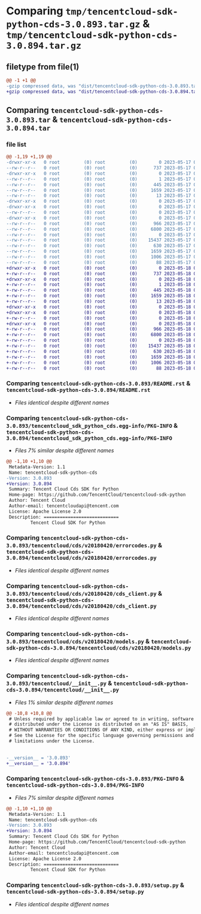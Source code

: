 # Comparing `tmp/tencentcloud-sdk-python-cds-3.0.893.tar.gz` & `tmp/tencentcloud-sdk-python-cds-3.0.894.tar.gz`

## filetype from file(1)

```diff
@@ -1 +1 @@
-gzip compressed data, was "dist/tencentcloud-sdk-python-cds-3.0.893.tar", last modified: Wed May 17 03:25:41 2023, max compression
+gzip compressed data, was "dist/tencentcloud-sdk-python-cds-3.0.894.tar", last modified: Thu May 18 00:19:53 2023, max compression
```

## Comparing `tencentcloud-sdk-python-cds-3.0.893.tar` & `tencentcloud-sdk-python-cds-3.0.894.tar`

### file list

```diff
@@ -1,19 +1,19 @@
-drwxr-xr-x   0 root         (0) root         (0)        0 2023-05-17 03:25:41.000000 tencentcloud-sdk-python-cds-3.0.893/
--rw-r--r--   0 root         (0) root         (0)      737 2023-05-17 03:25:41.000000 tencentcloud-sdk-python-cds-3.0.893/README.rst
-drwxr-xr-x   0 root         (0) root         (0)        0 2023-05-17 03:25:41.000000 tencentcloud-sdk-python-cds-3.0.893/tencentcloud_sdk_python_cds.egg-info/
--rw-r--r--   0 root         (0) root         (0)        1 2023-05-17 03:25:41.000000 tencentcloud-sdk-python-cds-3.0.893/tencentcloud_sdk_python_cds.egg-info/dependency_links.txt
--rw-r--r--   0 root         (0) root         (0)      445 2023-05-17 03:25:41.000000 tencentcloud-sdk-python-cds-3.0.893/tencentcloud_sdk_python_cds.egg-info/SOURCES.txt
--rw-r--r--   0 root         (0) root         (0)     1659 2023-05-17 03:25:41.000000 tencentcloud-sdk-python-cds-3.0.893/tencentcloud_sdk_python_cds.egg-info/PKG-INFO
--rw-r--r--   0 root         (0) root         (0)       13 2023-05-17 03:25:41.000000 tencentcloud-sdk-python-cds-3.0.893/tencentcloud_sdk_python_cds.egg-info/top_level.txt
-drwxr-xr-x   0 root         (0) root         (0)        0 2023-05-17 03:25:41.000000 tencentcloud-sdk-python-cds-3.0.893/tencentcloud/
-drwxr-xr-x   0 root         (0) root         (0)        0 2023-05-17 03:25:41.000000 tencentcloud-sdk-python-cds-3.0.893/tencentcloud/cds/
--rw-r--r--   0 root         (0) root         (0)        0 2023-05-17 03:25:41.000000 tencentcloud-sdk-python-cds-3.0.893/tencentcloud/cds/__init__.py
-drwxr-xr-x   0 root         (0) root         (0)        0 2023-05-17 03:25:41.000000 tencentcloud-sdk-python-cds-3.0.893/tencentcloud/cds/v20180420/
--rw-r--r--   0 root         (0) root         (0)      966 2023-05-17 03:25:41.000000 tencentcloud-sdk-python-cds-3.0.893/tencentcloud/cds/v20180420/errorcodes.py
--rw-r--r--   0 root         (0) root         (0)     6800 2023-05-17 03:25:41.000000 tencentcloud-sdk-python-cds-3.0.893/tencentcloud/cds/v20180420/cds_client.py
--rw-r--r--   0 root         (0) root         (0)        0 2023-05-17 03:25:41.000000 tencentcloud-sdk-python-cds-3.0.893/tencentcloud/cds/v20180420/__init__.py
--rw-r--r--   0 root         (0) root         (0)    15437 2023-05-17 03:25:41.000000 tencentcloud-sdk-python-cds-3.0.893/tencentcloud/cds/v20180420/models.py
--rw-r--r--   0 root         (0) root         (0)      630 2023-05-17 03:25:41.000000 tencentcloud-sdk-python-cds-3.0.893/tencentcloud/__init__.py
--rw-r--r--   0 root         (0) root         (0)     1659 2023-05-17 03:25:41.000000 tencentcloud-sdk-python-cds-3.0.893/PKG-INFO
--rw-r--r--   0 root         (0) root         (0)     1006 2023-05-17 03:25:41.000000 tencentcloud-sdk-python-cds-3.0.893/setup.py
--rw-r--r--   0 root         (0) root         (0)       88 2023-05-17 03:25:41.000000 tencentcloud-sdk-python-cds-3.0.893/setup.cfg
+drwxr-xr-x   0 root         (0) root         (0)        0 2023-05-18 00:19:53.000000 tencentcloud-sdk-python-cds-3.0.894/
+-rw-r--r--   0 root         (0) root         (0)      737 2023-05-18 00:19:53.000000 tencentcloud-sdk-python-cds-3.0.894/README.rst
+drwxr-xr-x   0 root         (0) root         (0)        0 2023-05-18 00:19:53.000000 tencentcloud-sdk-python-cds-3.0.894/tencentcloud_sdk_python_cds.egg-info/
+-rw-r--r--   0 root         (0) root         (0)        1 2023-05-18 00:19:53.000000 tencentcloud-sdk-python-cds-3.0.894/tencentcloud_sdk_python_cds.egg-info/dependency_links.txt
+-rw-r--r--   0 root         (0) root         (0)      445 2023-05-18 00:19:53.000000 tencentcloud-sdk-python-cds-3.0.894/tencentcloud_sdk_python_cds.egg-info/SOURCES.txt
+-rw-r--r--   0 root         (0) root         (0)     1659 2023-05-18 00:19:53.000000 tencentcloud-sdk-python-cds-3.0.894/tencentcloud_sdk_python_cds.egg-info/PKG-INFO
+-rw-r--r--   0 root         (0) root         (0)       13 2023-05-18 00:19:53.000000 tencentcloud-sdk-python-cds-3.0.894/tencentcloud_sdk_python_cds.egg-info/top_level.txt
+drwxr-xr-x   0 root         (0) root         (0)        0 2023-05-18 00:19:53.000000 tencentcloud-sdk-python-cds-3.0.894/tencentcloud/
+drwxr-xr-x   0 root         (0) root         (0)        0 2023-05-18 00:19:53.000000 tencentcloud-sdk-python-cds-3.0.894/tencentcloud/cds/
+-rw-r--r--   0 root         (0) root         (0)        0 2023-05-18 00:19:53.000000 tencentcloud-sdk-python-cds-3.0.894/tencentcloud/cds/__init__.py
+drwxr-xr-x   0 root         (0) root         (0)        0 2023-05-18 00:19:53.000000 tencentcloud-sdk-python-cds-3.0.894/tencentcloud/cds/v20180420/
+-rw-r--r--   0 root         (0) root         (0)      966 2023-05-18 00:19:53.000000 tencentcloud-sdk-python-cds-3.0.894/tencentcloud/cds/v20180420/errorcodes.py
+-rw-r--r--   0 root         (0) root         (0)     6800 2023-05-18 00:19:53.000000 tencentcloud-sdk-python-cds-3.0.894/tencentcloud/cds/v20180420/cds_client.py
+-rw-r--r--   0 root         (0) root         (0)        0 2023-05-18 00:19:53.000000 tencentcloud-sdk-python-cds-3.0.894/tencentcloud/cds/v20180420/__init__.py
+-rw-r--r--   0 root         (0) root         (0)    15437 2023-05-18 00:19:53.000000 tencentcloud-sdk-python-cds-3.0.894/tencentcloud/cds/v20180420/models.py
+-rw-r--r--   0 root         (0) root         (0)      630 2023-05-18 00:19:53.000000 tencentcloud-sdk-python-cds-3.0.894/tencentcloud/__init__.py
+-rw-r--r--   0 root         (0) root         (0)     1659 2023-05-18 00:19:53.000000 tencentcloud-sdk-python-cds-3.0.894/PKG-INFO
+-rw-r--r--   0 root         (0) root         (0)     1006 2023-05-18 00:19:53.000000 tencentcloud-sdk-python-cds-3.0.894/setup.py
+-rw-r--r--   0 root         (0) root         (0)       88 2023-05-18 00:19:53.000000 tencentcloud-sdk-python-cds-3.0.894/setup.cfg
```

### Comparing `tencentcloud-sdk-python-cds-3.0.893/README.rst` & `tencentcloud-sdk-python-cds-3.0.894/README.rst`

 * *Files identical despite different names*

### Comparing `tencentcloud-sdk-python-cds-3.0.893/tencentcloud_sdk_python_cds.egg-info/PKG-INFO` & `tencentcloud-sdk-python-cds-3.0.894/tencentcloud_sdk_python_cds.egg-info/PKG-INFO`

 * *Files 7% similar despite different names*

```diff
@@ -1,10 +1,10 @@
 Metadata-Version: 1.1
 Name: tencentcloud-sdk-python-cds
-Version: 3.0.893
+Version: 3.0.894
 Summary: Tencent Cloud Cds SDK for Python
 Home-page: https://github.com/TencentCloud/tencentcloud-sdk-python
 Author: Tencent Cloud
 Author-email: tencentcloudapi@tencent.com
 License: Apache License 2.0
 Description: ============================
         Tencent Cloud SDK for Python
```

### Comparing `tencentcloud-sdk-python-cds-3.0.893/tencentcloud/cds/v20180420/errorcodes.py` & `tencentcloud-sdk-python-cds-3.0.894/tencentcloud/cds/v20180420/errorcodes.py`

 * *Files identical despite different names*

### Comparing `tencentcloud-sdk-python-cds-3.0.893/tencentcloud/cds/v20180420/cds_client.py` & `tencentcloud-sdk-python-cds-3.0.894/tencentcloud/cds/v20180420/cds_client.py`

 * *Files identical despite different names*

### Comparing `tencentcloud-sdk-python-cds-3.0.893/tencentcloud/cds/v20180420/models.py` & `tencentcloud-sdk-python-cds-3.0.894/tencentcloud/cds/v20180420/models.py`

 * *Files identical despite different names*

### Comparing `tencentcloud-sdk-python-cds-3.0.893/tencentcloud/__init__.py` & `tencentcloud-sdk-python-cds-3.0.894/tencentcloud/__init__.py`

 * *Files 1% similar despite different names*

```diff
@@ -10,8 +10,8 @@
 # Unless required by applicable law or agreed to in writing, software
 # distributed under the License is distributed on an "AS IS" BASIS,
 # WITHOUT WARRANTIES OR CONDITIONS OF ANY KIND, either express or implied.
 # See the License for the specific language governing permissions and
 # limitations under the License.
 
 
-__version__ = '3.0.893'
+__version__ = '3.0.894'
```

### Comparing `tencentcloud-sdk-python-cds-3.0.893/PKG-INFO` & `tencentcloud-sdk-python-cds-3.0.894/PKG-INFO`

 * *Files 7% similar despite different names*

```diff
@@ -1,10 +1,10 @@
 Metadata-Version: 1.1
 Name: tencentcloud-sdk-python-cds
-Version: 3.0.893
+Version: 3.0.894
 Summary: Tencent Cloud Cds SDK for Python
 Home-page: https://github.com/TencentCloud/tencentcloud-sdk-python
 Author: Tencent Cloud
 Author-email: tencentcloudapi@tencent.com
 License: Apache License 2.0
 Description: ============================
         Tencent Cloud SDK for Python
```

### Comparing `tencentcloud-sdk-python-cds-3.0.893/setup.py` & `tencentcloud-sdk-python-cds-3.0.894/setup.py`

 * *Files identical despite different names*


